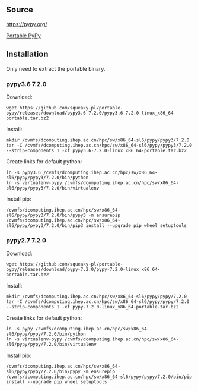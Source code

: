 ## Source

<https://pypy.org/>

[Portable PyPy](https://github.com/squeaky-pl/portable-pypy)


## Installation

Only need to extract the portable binary.

### pypy3.6 7.2.0

Download:

```
wget https://github.com/squeaky-pl/portable-pypy/releases/download/pypy3.6-7.2.0/pypy3.6-7.2.0-linux_x86_64-portable.tar.bz2
```

Install:

```
mkdir /cvmfs/dcomputing.ihep.ac.cn/hpc/sw/x86_64-sl6/pypy/pypy3/7.2.0
tar -C /cvmfs/dcomputing.ihep.ac.cn/hpc/sw/x86_64-sl6/pypy/pypy3/7.2.0 --strip-components 1 -xf pypy3.6-7.2.0-linux_x86_64-portable.tar.bz2
```

Create links for default python:

```
ln -s pypy3.6 /cvmfs/dcomputing.ihep.ac.cn/hpc/sw/x86_64-sl6/pypy/pypy3/7.2.0/bin/python
ln -s virtualenv-pypy /cvmfs/dcomputing.ihep.ac.cn/hpc/sw/x86_64-sl6/pypy/pypy3/7.2.0/bin/virtualenv
```

Install pip:

```
/cvmfs/dcomputing.ihep.ac.cn/hpc/sw/x86_64-sl6/pypy/pypy3/7.2.0/bin/pypy3 -m ensurepip
/cvmfs/dcomputing.ihep.ac.cn/hpc/sw/x86_64-sl6/pypy/pypy3/7.2.0/bin/pip3 install --upgrade pip wheel setuptools
```

### pypy2.7 7.2.0

Download:

```
wget https://github.com/squeaky-pl/portable-pypy/releases/download/pypy-7.2.0/pypy-7.2.0-linux_x86_64-portable.tar.bz2
```

Install:

```
mkdir /cvmfs/dcomputing.ihep.ac.cn/hpc/sw/x86_64-sl6/pypy/pypy/7.2.0
tar -C /cvmfs/dcomputing.ihep.ac.cn/hpc/sw/x86_64-sl6/pypy/pypy/7.2.0 --strip-components 1 -xf pypy-7.2.0-linux_x86_64-portable.tar.bz2
```

Create links for default python:

```
ln -s pypy /cvmfs/dcomputing.ihep.ac.cn/hpc/sw/x86_64-sl6/pypy/pypy/7.2.0/bin/python
ln -s virtualenv-pypy /cvmfs/dcomputing.ihep.ac.cn/hpc/sw/x86_64-sl6/pypy/pypy/7.2.0/bin/virtualenv
```

Install pip:

```
/cvmfs/dcomputing.ihep.ac.cn/hpc/sw/x86_64-sl6/pypy/pypy/7.2.0/bin/pypy -m ensurepip
/cvmfs/dcomputing.ihep.ac.cn/hpc/sw/x86_64-sl6/pypy/pypy/7.2.0/bin/pip install --upgrade pip wheel setuptools
```
